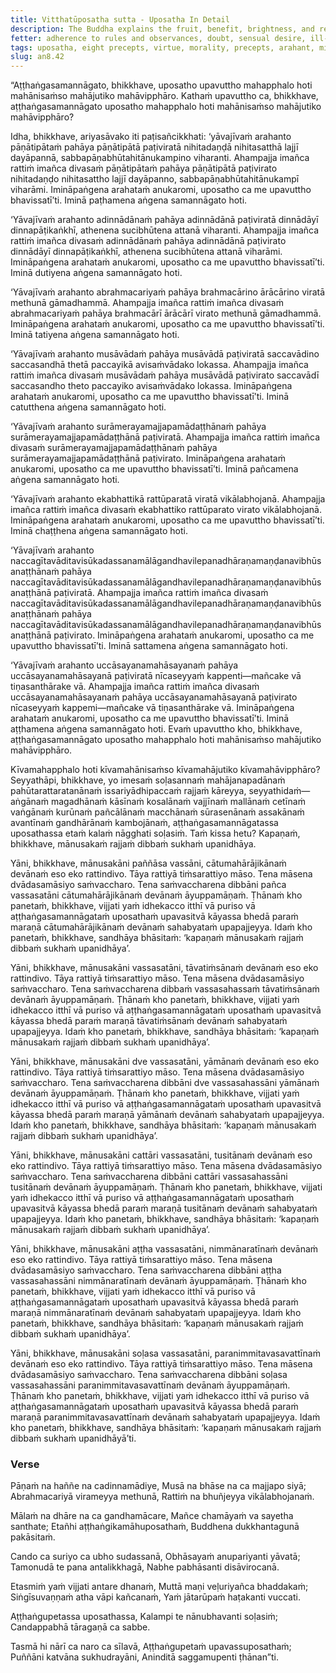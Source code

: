 ```yaml
---
title: Vitthatūposatha sutta - Uposatha In Detail
description: The Buddha explains the fruit, benefit, brightness, and reach of observing the Uposatha endowed with the eight factors in detail.
fetter: adherence to rules and observances, doubt, sensual desire, ill-will, conceit, ignorance
tags: uposatha, eight precepts, virtue, morality, precepts, arahant, mindfulness, heedfulness, diligence, negligence, death, liberation, nibbāna, four great kings, thirty-three gods, yāma gods, tusita gods, nimmānarati gods, paranimmita-vasavatti gods
slug: an8.42
---
```


“Aṭṭhaṅgasamannāgato, bhikkhave, uposatho upavuttho mahapphalo hoti mahānisaṁso mahājutiko mahāvipphāro. Kathaṁ upavuttho ca, bhikkhave, aṭṭhaṅgasamannāgato uposatho mahapphalo hoti mahānisaṁso mahājutiko mahāvipphāro?

Idha, bhikkhave, ariyasāvako iti paṭisañcikkhati: ‘yāvajīvaṁ arahanto pāṇātipātaṁ pahāya pāṇātipātā paṭiviratā nihitadaṇḍā nihitasatthā lajjī dayāpannā, sabbapāṇabhūtahitānukampino viharanti. Ahampajja imañca rattiṁ imañca divasaṁ pāṇātipātaṁ pahāya pāṇātipātā paṭivirato nihitadaṇḍo nihitasattho lajjī dayāpanno, sabbapāṇabhūtahitānukampī viharāmi. Imināpaṅgena arahataṁ anukaromi, uposatho ca me upavuttho bhavissatī’ti. Iminā paṭhamena aṅgena samannāgato hoti.

‘Yāvajīvaṁ arahanto adinnādānaṁ pahāya adinnādānā paṭiviratā dinnādāyī dinnapāṭikaṅkhī, athenena sucibhūtena attanā viharanti. Ahampajja imañca rattiṁ imañca divasaṁ adinnādānaṁ pahāya adinnādānā paṭivirato dinnādāyī dinnapāṭikaṅkhī, athenena sucibhūtena attanā viharāmi. Imināpaṅgena arahataṁ anukaromi, uposatho ca me upavuttho bhavissatī’ti. Iminā dutiyena aṅgena samannāgato hoti.

‘Yāvajīvaṁ arahanto abrahmacariyaṁ pahāya brahmacārino ārācārino viratā methunā gāmadhammā. Ahampajja imañca rattiṁ imañca divasaṁ abrahmacariyaṁ pahāya brahmacārī ārācārī virato methunā gāmadhammā. Imināpaṅgena arahataṁ anukaromi, uposatho ca me upavuttho bhavissatī’ti. Iminā tatiyena aṅgena samannāgato hoti.

‘Yāvajīvaṁ arahanto musāvādaṁ pahāya musāvādā paṭiviratā saccavādino saccasandhā thetā paccayikā avisaṁvādako lokassa. Ahampajja imañca rattiṁ imañca divasaṁ musāvādaṁ pahāya musāvādā paṭivirato saccavādī saccasandho theto paccayiko avisaṁvādako lokassa. Imināpaṅgena arahataṁ anukaromi, uposatho ca me upavuttho bhavissatī’ti. Iminā catutthena aṅgena samannāgato hoti.

‘Yāvajīvaṁ arahanto surāmerayamajjapamādaṭṭhānaṁ pahāya surāmerayamajjapamādaṭṭhānā paṭiviratā. Ahampajja imañca rattiṁ imañca divasaṁ surāmerayamajjapamādaṭṭhānaṁ pahāya surāmerayamajjapamādaṭṭhānā paṭivirato. Imināpaṅgena arahataṁ anukaromi, uposatho ca me upavuttho bhavissatī’ti. Iminā pañcamena aṅgena samannāgato hoti.

‘Yāvajīvaṁ arahanto ekabhattikā rattūparatā viratā vikālabhojanā. Ahampajja imañca rattiṁ imañca divasaṁ ekabhattiko rattūparato virato vikālabhojanā. Imināpaṅgena arahataṁ anukaromi, uposatho ca me upavuttho bhavissatī’ti. Iminā chaṭṭhena aṅgena samannāgato hoti.

‘Yāvajīvaṁ arahanto naccagītavāditavisūkadassanamālāgandhavilepanadhāraṇamaṇḍanavibhūsanaṭṭhānaṁ pahāya naccagītavāditavisūkadassanamālāgandhavilepanadhāraṇamaṇḍanavibhūsanaṭṭhānā paṭiviratā. Ahampajja imañca rattiṁ imañca divasaṁ naccagītavāditavisūkadassanamālāgandhavilepanadhāraṇamaṇḍanavibhūsanaṭṭhānaṁ pahāya naccagītavāditavisūkadassanamālāgandhavilepanadhāraṇamaṇḍanavibhūsanaṭṭhānā paṭivirato. Imināpaṅgena arahataṁ anukaromi, uposatho ca me upavuttho bhavissatī’ti. Iminā sattamena aṅgena samannāgato hoti.

‘Yāvajīvaṁ arahanto uccāsayanamahāsayanaṁ pahāya uccāsayanamahāsayanā paṭiviratā nīcaseyyaṁ kappenti—mañcake vā tiṇasanthārake vā. Ahampajja imañca rattiṁ imañca divasaṁ uccāsayanamahāsayanaṁ pahāya uccāsayanamahāsayanā paṭivirato nīcaseyyaṁ kappemi—mañcake vā tiṇasanthārake vā. Imināpaṅgena arahataṁ anukaromi, uposatho ca me upavuttho bhavissatī’ti. Iminā aṭṭhamena aṅgena samannāgato hoti. Evaṁ upavuttho kho, bhikkhave, aṭṭhaṅgasamannāgato uposatho mahapphalo hoti mahānisaṁso mahājutiko mahāvipphāro.

Kīvamahapphalo hoti kīvamahānisaṁso kīvamahājutiko kīvamahāvipphāro? Seyyathāpi, bhikkhave, yo imesaṁ soḷasannaṁ mahājanapadānaṁ pahūtarattaratanānaṁ issariyādhipaccaṁ rajjaṁ kāreyya, seyyathidaṁ— aṅgānaṁ magadhānaṁ kāsīnaṁ kosalānaṁ vajjīnaṁ mallānaṁ cetīnaṁ vaṅgānaṁ kurūnaṁ pañcālānaṁ macchānaṁ sūrasenānaṁ assakānaṁ avantīnaṁ gandhārānaṁ kambojānaṁ, aṭṭhaṅgasamannāgatassa uposathassa etaṁ kalaṁ nāgghati soḷasiṁ. Taṁ kissa hetu? Kapaṇaṁ, bhikkhave, mānusakaṁ rajjaṁ dibbaṁ sukhaṁ upanidhāya.

Yāni, bhikkhave, mānusakāni paññāsa vassāni, cātumahārājikānaṁ devānaṁ eso eko rattindivo. Tāya rattiyā tiṁsarattiyo māso. Tena māsena dvādasamāsiyo saṁvaccharo. Tena saṁvaccharena dibbāni pañca vassasatāni cātumahārājikānaṁ devānaṁ āyuppamāṇaṁ. Ṭhānaṁ kho panetaṁ, bhikkhave, vijjati yaṁ idhekacco itthī vā puriso vā aṭṭhaṅgasamannāgataṁ uposathaṁ upavasitvā kāyassa bhedā paraṁ maraṇā cātumahārājikānaṁ devānaṁ sahabyataṁ upapajjeyya. Idaṁ kho panetaṁ, bhikkhave, sandhāya bhāsitaṁ: ‘kapaṇaṁ mānusakaṁ rajjaṁ dibbaṁ sukhaṁ upanidhāya’.

Yāni, bhikkhave, mānusakāni vassasatāni, tāvatiṁsānaṁ devānaṁ eso eko rattindivo. Tāya rattiyā tiṁsarattiyo māso. Tena māsena dvādasamāsiyo saṁvaccharo. Tena saṁvaccharena dibbaṁ vassasahassaṁ tāvatiṁsānaṁ devānaṁ āyuppamāṇaṁ. Ṭhānaṁ kho panetaṁ, bhikkhave, vijjati yaṁ idhekacco itthī vā puriso vā aṭṭhaṅgasamannāgataṁ uposathaṁ upavasitvā kāyassa bhedā paraṁ maraṇā tāvatiṁsānaṁ devānaṁ sahabyataṁ upapajjeyya. Idaṁ kho panetaṁ, bhikkhave, sandhāya bhāsitaṁ: ‘kapaṇaṁ mānusakaṁ rajjaṁ dibbaṁ sukhaṁ upanidhāya’.

Yāni, bhikkhave, mānusakāni dve vassasatāni, yāmānaṁ devānaṁ eso eko rattindivo. Tāya rattiyā tiṁsarattiyo māso. Tena māsena dvādasamāsiyo saṁvaccharo. Tena saṁvaccharena dibbāni dve vassasahassāni yāmānaṁ devānaṁ āyuppamāṇaṁ. Ṭhānaṁ kho panetaṁ, bhikkhave, vijjati yaṁ idhekacco itthī vā puriso vā aṭṭhaṅgasamannāgataṁ uposathaṁ upavasitvā kāyassa bhedā paraṁ maraṇā yāmānaṁ devānaṁ sahabyataṁ upapajjeyya. Idaṁ kho panetaṁ, bhikkhave, sandhāya bhāsitaṁ: ‘kapaṇaṁ mānusakaṁ rajjaṁ dibbaṁ sukhaṁ upanidhāya’.

Yāni, bhikkhave, mānusakāni cattāri vassasatāni, tusitānaṁ devānaṁ eso eko rattindivo. Tāya rattiyā tiṁsarattiyo māso. Tena māsena dvādasamāsiyo saṁvaccharo. Tena saṁvaccharena dibbāni cattāri vassasahassāni tusitānaṁ devānaṁ āyuppamāṇaṁ. Ṭhānaṁ kho panetaṁ, bhikkhave, vijjati yaṁ idhekacco itthī vā puriso vā aṭṭhaṅgasamannāgataṁ uposathaṁ upavasitvā kāyassa bhedā paraṁ maraṇā tusitānaṁ devānaṁ sahabyataṁ upapajjeyya. Idaṁ kho panetaṁ, bhikkhave, sandhāya bhāsitaṁ: ‘kapaṇaṁ mānusakaṁ rajjaṁ dibbaṁ sukhaṁ upanidhāya’.

Yāni, bhikkhave, mānusakāni aṭṭha vassasatāni, nimmānaratīnaṁ devānaṁ eso eko rattindivo. Tāya rattiyā tiṁsarattiyo māso. Tena māsena dvādasamāsiyo saṁvaccharo. Tena saṁvaccharena dibbāni aṭṭha vassasahassāni nimmānaratīnaṁ devānaṁ āyuppamāṇaṁ. Ṭhānaṁ kho panetaṁ, bhikkhave, vijjati yaṁ idhekacco itthī vā puriso vā aṭṭhaṅgasamannāgataṁ uposathaṁ upavasitvā kāyassa bhedā paraṁ maraṇā nimmānaratīnaṁ devānaṁ sahabyataṁ upapajjeyya. Idaṁ kho panetaṁ, bhikkhave, sandhāya bhāsitaṁ: ‘kapaṇaṁ mānusakaṁ rajjaṁ dibbaṁ sukhaṁ upanidhāya’.

Yāni, bhikkhave, mānusakāni soḷasa vassasatāni, paranimmitavasavattīnaṁ devānaṁ eso eko rattindivo. Tāya rattiyā tiṁsarattiyo māso. Tena māsena dvādasamāsiyo saṁvaccharo. Tena saṁvaccharena dibbāni soḷasa vassasahassāni paranimmitavasavattīnaṁ devānaṁ āyuppamāṇaṁ. Ṭhānaṁ kho panetaṁ, bhikkhave, vijjati yaṁ idhekacco itthī vā puriso vā aṭṭhaṅgasamannāgataṁ uposathaṁ upavasitvā kāyassa bhedā paraṁ maraṇā paranimmitavasavattīnaṁ devānaṁ sahabyataṁ upapajjeyya. Idaṁ kho panetaṁ, bhikkhave, sandhāya bhāsitaṁ: ‘kapaṇaṁ mānusakaṁ rajjaṁ dibbaṁ sukhaṁ upanidhāyā’ti.

### Verse

Pāṇaṁ na haññe na cadinnamādiye,
Musā na bhāse na ca majjapo siyā;
Abrahmacariyā virameyya methunā,
Rattiṁ na bhuñjeyya vikālabhojanaṁ.

Mālaṁ na dhāre na ca gandhamācare,
Mañce chamāyaṁ va sayetha santhate;
Etañhi aṭṭhaṅgikamāhuposathaṁ,
Buddhena dukkhantagunā pakāsitaṁ.

Cando ca suriyo ca ubho sudassanā,
Obhāsayaṁ anupariyanti yāvatā;
Tamonudā te pana antalikkhagā,
Nabhe pabhāsanti disāvirocanā.

Etasmiṁ yaṁ vijjati antare dhanaṁ,
Muttā maṇi veḷuriyañca bhaddakaṁ;
Siṅgīsuvaṇṇaṁ atha vāpi kañcanaṁ,
Yaṁ jātarūpaṁ haṭakanti vuccati.

Aṭṭhaṅgupetassa uposathassa,
Kalampi te nānubhavanti soḷasiṁ;
Candappabhā tāragaṇā ca sabbe.

Tasmā hi nārī ca naro ca sīlavā,
Aṭṭhaṅgupetaṁ upavassuposathaṁ;
Puññāni katvāna sukhudrayāni,
Aninditā saggamupenti ṭhānan”ti.
